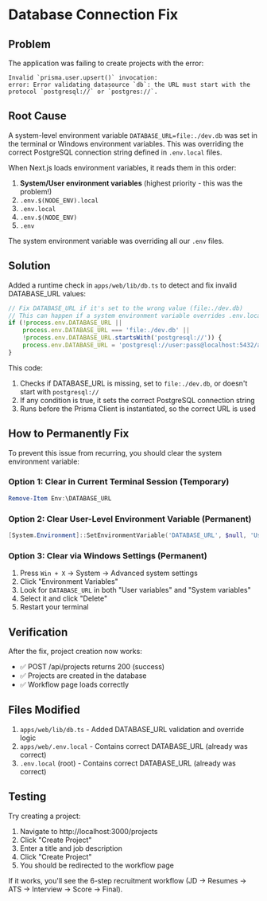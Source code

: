 # Database Connection Fix

## Problem
The application was failing to create projects with the error:
```
Invalid `prisma.user.upsert()` invocation:
error: Error validating datasource `db`: the URL must start with the protocol `postgresql://` or `postgres://`.
```

## Root Cause
A system-level environment variable `DATABASE_URL=file:./dev.db` was set in the terminal or Windows environment variables. This was overriding the correct PostgreSQL connection string defined in `.env.local` files.

When Next.js loads environment variables, it reads them in this order:
1. **System/User environment variables** (highest priority - this was the problem!)
2. `.env.$(NODE_ENV).local`
3. `.env.local`
4. `.env.$(NODE_ENV)`
5. `.env`

The system environment variable was overriding all our `.env` files.

## Solution
Added a runtime check in `apps/web/lib/db.ts` to detect and fix invalid DATABASE_URL values:

```typescript
// Fix DATABASE_URL if it's set to the wrong value (file:./dev.db)
// This can happen if a system environment variable overrides .env.local
if (!process.env.DATABASE_URL || 
    process.env.DATABASE_URL === 'file:./dev.db' || 
    !process.env.DATABASE_URL.startsWith('postgresql://')) {
    process.env.DATABASE_URL = 'postgresql://user:pass@localhost:5432/autofile';
}
```

This code:
1. Checks if DATABASE_URL is missing, set to `file:./dev.db`, or doesn't start with `postgresql://`
2. If any condition is true, it sets the correct PostgreSQL connection string
3. Runs before the Prisma Client is instantiated, so the correct URL is used

## How to Permanently Fix
To prevent this issue from recurring, you should clear the system environment variable:

### Option 1: Clear in Current Terminal Session (Temporary)
```powershell
Remove-Item Env:\DATABASE_URL
```

### Option 2: Clear User-Level Environment Variable (Permanent)
```powershell
[System.Environment]::SetEnvironmentVariable('DATABASE_URL', $null, 'User')
```

### Option 3: Clear via Windows Settings (Permanent)
1. Press `Win + X` → System → Advanced system settings
2. Click "Environment Variables"
3. Look for `DATABASE_URL` in both "User variables" and "System variables"
4. Select it and click "Delete"
5. Restart your terminal

## Verification
After the fix, project creation now works:
- ✅ POST /api/projects returns 200 (success)
- ✅ Projects are created in the database
- ✅ Workflow page loads correctly

## Files Modified
1. `apps/web/lib/db.ts` - Added DATABASE_URL validation and override logic
2. `apps/web/.env.local` - Contains correct DATABASE_URL (already was correct)
3. `.env.local` (root) - Contains correct DATABASE_URL (already was correct)

## Testing
Try creating a project:
1. Navigate to http://localhost:3000/projects
2. Click "Create Project"
3. Enter a title and job description
4. Click "Create Project"
5. You should be redirected to the workflow page

If it works, you'll see the 6-step recruitment workflow (JD → Resumes → ATS → Interview → Score → Final).
